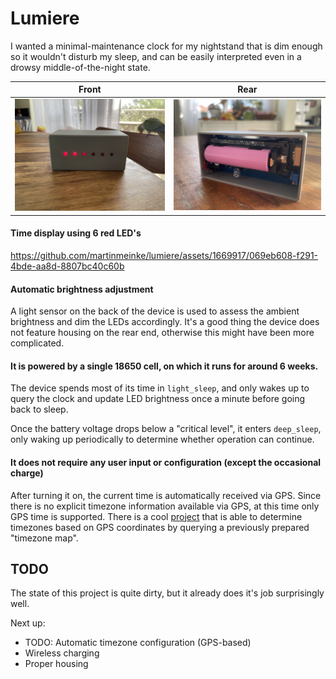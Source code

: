 # Lumiere

I wanted a minimal-maintenance clock for my nightstand that is dim enough so it wouldn't disturb my sleep, and can be easily interpreted even in a drowsy middle-of-the-night state.

| Front    | Rear |
| -------- | ------- |
| ![Front](front.jpg)  | ![Rear](rear.jpg)    |


#### Time display using 6 red LED's


https://github.com/martinmeinke/lumiere/assets/1669917/069eb608-f291-4bde-aa8d-8807bc40c60b



#### Automatic brightness adjustment
A light sensor on the back of the device is used to assess the ambient brightness and dim the LEDs accordingly. It's a good thing the device does not feature housing on the rear end, otherwise this might have been more complicated.


#### It is powered by a single 18650 cell, on which it runs for around 6 weeks.
The device spends most of its time in `light_sleep`, and only wakes up to query the clock and update LED brightness once a minute before going back to sleep.

Once the battery voltage drops below a "critical level", it enters `deep_sleep`, only waking up periodically to determine whether operation can continue.


#### It does not require any user input or configuration (except the occasional charge)
After turning it on, the current time is automatically received via GPS. Since there is no explicit timezone information available via GPS, at this time only GPS time is supported. There is a cool [project](https://github.com/HarryVienna/ESP32-Timezone-Finder-Component) that is able to determine timezones based on GPS coordinates by querying a previously prepared "timezone map".


## TODO
The state of this project is quite dirty, but it already does it's job surprisingly well.

Next up:

- TODO: Automatic timezone configuration (GPS-based)
- Wireless charging
- Proper housing
